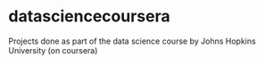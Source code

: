 datasciencecoursera
===================

Projects done as part of the data science course by Johns Hopkins University (on coursera)
